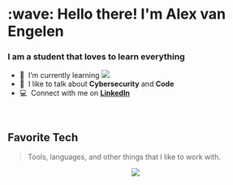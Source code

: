 <h1 align="left" id="macropower-title">:wave: Hello there! I'm Alex van Engelen</h1>
<h3 align="left">I am a student that loves to learn everything</h3>

- :seedling: &nbsp;I’m currently learning **<img src="https://skillicons.dev/icons?i=php,laravel,ts,vue" />**
- :speech_balloon: &nbsp;I like to talk about **Cybersecurity** and **Code**
- :computer: &nbsp;Connect with me on [**LinkedIn**](https://www.linkedin.com/in/alex-v-engelen "LinkedIn")

<br>

<h2 align="left" id="macropower-tech">Favorite Tech</h2>

> Tools, languages, and other things that I like to work with.

<p align="center">
  <a href="https://skillicons.dev">
    <img src="https://skillicons.dev/icons?i=html,css,sass,js,nodejs,react,bootstrap,tailwind,cs,dotnet,php,laravel,wordpress,mysql,discord,docker,git,linux&perline=9" />
  </a>
</p>

